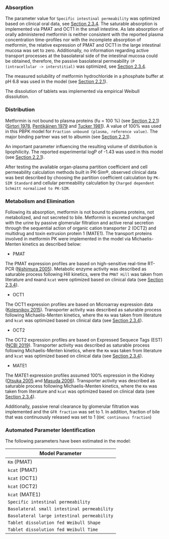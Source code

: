 ### Absorption<a id="model-parameters-and-assumptions-absorption"></a>

The parameter value for `Specific intestinal permeability` was optimized based on clinical oral data, see [Section 2.3.4](#model-parameters-and-assumptions-identification). The saturable
absorption is implemented via PMAT and OCT1 in the small intestine. As late absorption of orally administered metformin is neither consistent with the reported plasma concentration time-profiles nor with the incomplete absorption of metformin, the relative expression of PMAT and OCT1 in the large intestinal mucosa was set to zero. Additionally, no information regarding active transport processes at the basolateral side of the intestinal mucosa could be obtained, therefore, the passive  basolateral permeability `(P (intracellular -> interstitial)` was optimized, see [Section 2.3.4](#model-parameters-and-assumptions-identification).

The measured solubility of metformin hydrochloride
in a phosphate buffer at pH 6.8 was used in the model (see [Section 2.2.1](#invitro-and-physico-chemical-data)).

The dissolution of tablets was implemented via empirical Weibull dissolution. 

### Distribution<a id="model-parameters-and-assumptions-distribution"></a>

Metformin is not bound to plasma proteins (fu = 100 %) (see [Section 2.2.1](#invitro-and-physico-chemical-data)) ([Sirtori 1978](#5-references), [Pentikäinen 1979](#5-references) and [Tucker 1981](#5-references)). A value of 100% was used in this PBPK model for `Fraction unbound (plasma, reference value)`. The major binding partner was set to albumin (see [Section 2.2.1](#invitro-and-physico-chemical-data)).

An important parameter influencing the resulting volume of distribution is lipophilicity. The reported experimental logP of -1.43 was used in this model (see [Section 2.2.1](#in-vitro-and-physicochemical-data)). 

After testing the available organ-plasma partition coefficient and cell permeability calculation methods built in PK-Sim®, observed clinical data was best described by choosing the partition coefficient calculation by `PK-SIM Standard` and cellular permeability calculation by `Charged dependent Schmitt normalized to PK-SIM`.

### Metabolism and Elimination<a id="model-parameters-and-assumptions-metabolism"></a>

Following its absorption, metformin is not bound to plasma proteins, not metabolized, and not secreted to bile. Metformin is excreted unchanged with the urine by passive glomerular filtration and active renal secretion through the sequential action of organic cation transporter 2 (OCT2) and multidrug and toxin extrusion protein 1 (MATE1).
The transport proteins involved in metformin PK were implemented in the model via Michaelis-Menten kinetics as described below: 

* PMAT

The PMAT expression profiles are based on high-sensitive real-time RT-PCR ([Nishimura 2005](#5-references)). Metabolic enzyme activity was described as saturable process following Hill kinetics, were the `PMAT Hill` was taken from literature and `Km`and `kcat` were optimized based on clinical data (see [Section 2.3.4](#model-parameters-and-assumptions-identification)).

* OCT1

The OCT1 expression profiles are based on Microarray expression data ([Kolesnikov 2015](#5-references)). Transporter activity was described as saturable process following Michaelis-Menten kinetics, where the `Km` was taken from literature and `kcat` was optimized based on clinical data (see [Section 2.3.4](#model-parameters-and-assumptions-identification)).

* OCT2

The OCT2 expression profiles are based on Expressed Sequece Tags (EST) ([NCBI 2019](#5-references)). Transporter activity was described as saturable process following Michaelis-Menten kinetics, where the `Km` was taken from literature and `kcat` was optimized based on clinical data (see [Section 2.3.4](#model-parameters-and-assumptions-identification)).

* MATE1

The MATE1 expression profiles assumed 100% expression in the Kidney ([Otsuka 2005](#5-references) and [Masuda 2006](#5-references)). Transporter activity was described as saturable process following Michaelis-Menten kinetics, where the `Km` was taken from literature and `kcat` was optimized based on clinical data (see [Section 2.3.4](#model-parameters-and-assumptions-identification)).

Additionally, passive renal clearance by glomerular filtration was implemented and the `GFR fraction` was set to 1. In addition, fraction of bile that was continuously released was set to 1 (`EHC continuous fraction`)


### Automated Parameter Identification<a id="model-parameters-and-assumptions-identification"></a>

The following parameters have been estimated in the model:

| Model Parameter                |
| ------------------------------ | 
| `Km` (PMAT)             | 
| `kcat` (PMAT)             | 
| `kcat` (OCT1)            |
| `kcat` (OCT2)                    | 
| `kcat` (MATE1)                    | 
| `Specific intestinal permeability`| 
| `Basolateral small intestinal permeability`| 
| `Basolateral large intestinal permeability`| 
| `Tablet dissolution fed Weibull Shape`|
| `Tablet dissolution fed Weibull Time`|


 
